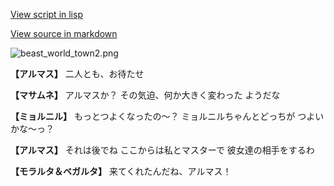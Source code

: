 [View script in lisp](../scripts/100705043.txt)

[View source in markdown](100705043.md)

![beast_world_town2.png](../images/backgrounds/beast_world_town2.png)

**【アルマス】**
二人とも、お待たせ

**【マサムネ】**
アルマスか？
その気迫、何か大きく変わった
ようだな

**【ミョルニル】**
もっとつよくなったの～？
ミョルニルちゃんとどっちが
つよいかな～っ？

**【アルマス】**
それは後でね
ここからは私とマスターで
彼女達の相手をするわ

**【モラルタ＆ベガルタ】**
来てくれたんだね、アルマス！